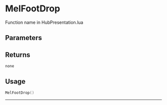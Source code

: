 # MelFootDrop
Function name in HubPresentation.lua
## Parameters

## Returns
`none`
## Usage
```lua
MelFootDrop()
```
---
